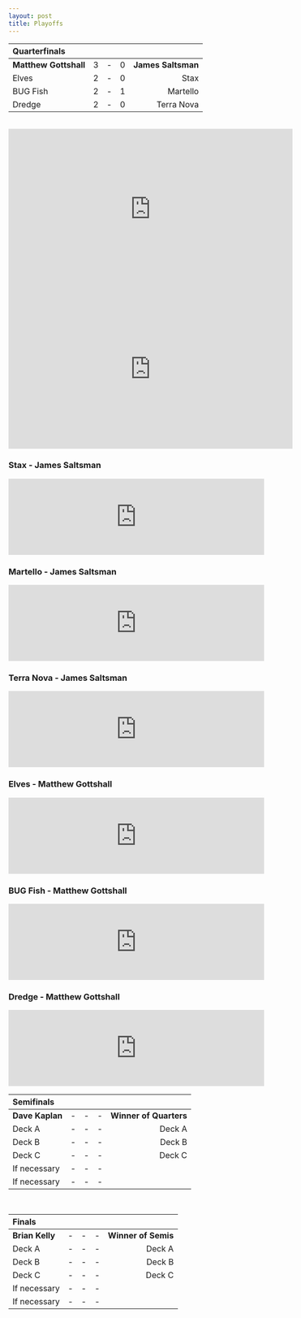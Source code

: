 ```yaml
---
layout: post
title: Playoffs
---
```





| **Quarterfinals** |   |   |   |   |
| :--- |:---:|:---:|:---:|---:|
| **Matthew Gottshall**  | 3 | - | 0 | **James Saltsman** |
| Elves | 2 | - | 0 |  Stax |
| BUG Fish | 2 | - | 1 | Martello |
| Dredge | 2 | - | 0 |  Terra Nova |

<br />

<iframe width="560" height="315" src="https://www.youtube.com/embed/LMtLI10gyog?rel=0&amp;controls=0&amp;showinfo=0" frameborder="0" allowfullscreen></iframe>

<br />

<iframe width="560" height="315" src="https://www.youtube.com/embed/dWuO5gFBdI8?rel=0&amp;controls=0&amp;showinfo=0" frameborder="0" allowfullscreen></iframe>

### Stax - James Saltsman

<iframe src="http://pastebin.com/embed_iframe.php?i=PGJUfFdq" style="border:none;width:100%"></iframe>

### Martello - James Saltsman

<iframe src="http://pastebin.com/embed_iframe.php?i=7rk8PX9B" style="border:none;width:100%"></iframe>


### Terra Nova - James Saltsman

<iframe src="http://pastebin.com/embed_iframe.php?i=bjBeKMWh" style="border:none;width:100%"></iframe>


### Elves - Matthew Gottshall

<iframe src="http://pastebin.com/embed_iframe.php?i=JauXTnn7" style="border:none;width:100%"></iframe>

### BUG Fish - Matthew Gottshall

<iframe src="http://pastebin.com/embed_iframe.php?i=G7E0iwsk" style="border:none;width:100%"></iframe>

### Dredge - Matthew Gottshall

<iframe src="http://pastebin.com/embed_iframe.php?i=kBpLsRQ6" style="border:none;width:100%"></iframe>


<br />

| **Semifinals** |   |   |   |   |
| :--- |:---:|:---:|:---:|---:|
| **Dave Kaplan**  | - | - | - | **Winner of Quarters** |
| Deck A | - | - | - |  Deck A |
| Deck B | - | - | - |  Deck B |
| Deck C | - | - | - |  Deck C |
| If necessary | - | - | - | |
| If necessary | - | - | - | |

<br />

| **Finals** |   |   |   |   |
| :--- |:---:|:---:|:---:|---:|
| **Brian Kelly**  | - | - | - | **Winner of Semis** |
| Deck A | - | - | - |  Deck A |
| Deck B | - | - | - |  Deck B |
| Deck C | - | - | - |  Deck C |
| If necessary | - | - | - | |
| If necessary | - | - | - | |

